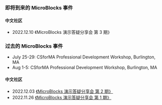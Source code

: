 ### 即将到来的 MicroBlocks 事件

#### 中文社区

-   2022.12.10 《MicroBlocks 演示答疑分享会 第 3 期》

### 过去的 MicroBlocks 事件

- July 25-29: CSforMA Professional Development Workshop, Burlington, MA
- Aug 1-5: CSforMA Professional Development Workshop, Burlington, MA

#### 中文社区

-   2022.12.03 [《MicroBlocks 演示答疑分享会 第 2 期》](https://www.bilibili.com/video/BV1KG4y1R7i8/)
-   2022.11.26 [《MicroBlocks 演示答疑分享会 第 1 期》](https://www.bilibili.com/video/BV1LK411R732/)
